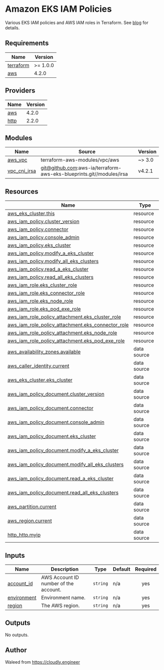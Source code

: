 # Amazon EKS IAM Policies

Various EKS IAM policies and AWS IAM roles in Terraform. See [blog](https://cloudly.engineer/?p=1600) for details.

<!-- BEGINNING OF PRE-COMMIT-TERRAFORM DOCS HOOK -->
## Requirements

| Name | Version |
|------|---------|
| <a name="requirement_terraform"></a> [terraform](#requirement\_terraform) | >= 1.0.0 |
| <a name="requirement_aws"></a> [aws](#requirement\_aws) | 4.2.0 |

## Providers

| Name | Version |
|------|---------|
| <a name="provider_aws"></a> [aws](#provider\_aws) | 4.2.0 |
| <a name="provider_http"></a> [http](#provider\_http) | 2.2.0 |

## Modules

| Name | Source | Version |
|------|--------|---------|
| <a name="module_aws_vpc"></a> [aws\_vpc](#module\_aws\_vpc) | terraform-aws-modules/vpc/aws | ~> 3.0 |
| <a name="module_vpc_cni_irsa"></a> [vpc\_cni\_irsa](#module\_vpc\_cni\_irsa) | git@github.com:aws-ia/terraform-aws-eks-blueprints.git//modules/irsa | v4.2.1 |

## Resources

| Name | Type |
|------|------|
| [aws_eks_cluster.this](https://registry.terraform.io/providers/hashicorp/aws/4.2.0/docs/resources/eks_cluster) | resource |
| [aws_iam_policy.cluster_version](https://registry.terraform.io/providers/hashicorp/aws/4.2.0/docs/resources/iam_policy) | resource |
| [aws_iam_policy.connector](https://registry.terraform.io/providers/hashicorp/aws/4.2.0/docs/resources/iam_policy) | resource |
| [aws_iam_policy.console_admin](https://registry.terraform.io/providers/hashicorp/aws/4.2.0/docs/resources/iam_policy) | resource |
| [aws_iam_policy.eks_cluster](https://registry.terraform.io/providers/hashicorp/aws/4.2.0/docs/resources/iam_policy) | resource |
| [aws_iam_policy.modify_a_eks_cluster](https://registry.terraform.io/providers/hashicorp/aws/4.2.0/docs/resources/iam_policy) | resource |
| [aws_iam_policy.modify_all_eks_clusters](https://registry.terraform.io/providers/hashicorp/aws/4.2.0/docs/resources/iam_policy) | resource |
| [aws_iam_policy.read_a_eks_cluster](https://registry.terraform.io/providers/hashicorp/aws/4.2.0/docs/resources/iam_policy) | resource |
| [aws_iam_policy.read_all_eks_clusters](https://registry.terraform.io/providers/hashicorp/aws/4.2.0/docs/resources/iam_policy) | resource |
| [aws_iam_role.eks_cluster_role](https://registry.terraform.io/providers/hashicorp/aws/4.2.0/docs/resources/iam_role) | resource |
| [aws_iam_role.eks_connector_role](https://registry.terraform.io/providers/hashicorp/aws/4.2.0/docs/resources/iam_role) | resource |
| [aws_iam_role.eks_node_role](https://registry.terraform.io/providers/hashicorp/aws/4.2.0/docs/resources/iam_role) | resource |
| [aws_iam_role.eks_pod_exe_role](https://registry.terraform.io/providers/hashicorp/aws/4.2.0/docs/resources/iam_role) | resource |
| [aws_iam_role_policy_attachment.eks_cluster_role](https://registry.terraform.io/providers/hashicorp/aws/4.2.0/docs/resources/iam_role_policy_attachment) | resource |
| [aws_iam_role_policy_attachment.eks_connector_role](https://registry.terraform.io/providers/hashicorp/aws/4.2.0/docs/resources/iam_role_policy_attachment) | resource |
| [aws_iam_role_policy_attachment.eks_node_role](https://registry.terraform.io/providers/hashicorp/aws/4.2.0/docs/resources/iam_role_policy_attachment) | resource |
| [aws_iam_role_policy_attachment.eks_pod_exe_role](https://registry.terraform.io/providers/hashicorp/aws/4.2.0/docs/resources/iam_role_policy_attachment) | resource |
| [aws_availability_zones.available](https://registry.terraform.io/providers/hashicorp/aws/4.2.0/docs/data-sources/availability_zones) | data source |
| [aws_caller_identity.current](https://registry.terraform.io/providers/hashicorp/aws/4.2.0/docs/data-sources/caller_identity) | data source |
| [aws_eks_cluster.eks_cluster](https://registry.terraform.io/providers/hashicorp/aws/4.2.0/docs/data-sources/eks_cluster) | data source |
| [aws_iam_policy_document.cluster_version](https://registry.terraform.io/providers/hashicorp/aws/4.2.0/docs/data-sources/iam_policy_document) | data source |
| [aws_iam_policy_document.connector](https://registry.terraform.io/providers/hashicorp/aws/4.2.0/docs/data-sources/iam_policy_document) | data source |
| [aws_iam_policy_document.console_admin](https://registry.terraform.io/providers/hashicorp/aws/4.2.0/docs/data-sources/iam_policy_document) | data source |
| [aws_iam_policy_document.eks_cluster](https://registry.terraform.io/providers/hashicorp/aws/4.2.0/docs/data-sources/iam_policy_document) | data source |
| [aws_iam_policy_document.modify_a_eks_cluster](https://registry.terraform.io/providers/hashicorp/aws/4.2.0/docs/data-sources/iam_policy_document) | data source |
| [aws_iam_policy_document.modify_all_eks_clusters](https://registry.terraform.io/providers/hashicorp/aws/4.2.0/docs/data-sources/iam_policy_document) | data source |
| [aws_iam_policy_document.read_a_eks_cluster](https://registry.terraform.io/providers/hashicorp/aws/4.2.0/docs/data-sources/iam_policy_document) | data source |
| [aws_iam_policy_document.read_all_eks_clusters](https://registry.terraform.io/providers/hashicorp/aws/4.2.0/docs/data-sources/iam_policy_document) | data source |
| [aws_partition.current](https://registry.terraform.io/providers/hashicorp/aws/4.2.0/docs/data-sources/partition) | data source |
| [aws_region.current](https://registry.terraform.io/providers/hashicorp/aws/4.2.0/docs/data-sources/region) | data source |
| [http_http.myip](https://registry.terraform.io/providers/hashicorp/http/latest/docs/data-sources/http) | data source |

## Inputs

| Name | Description | Type | Default | Required |
|------|-------------|------|---------|:--------:|
| <a name="input_account_id"></a> [account\_id](#input\_account\_id) | AWS Account ID number of the account. | `string` | n/a | yes |
| <a name="input_environment"></a> [environment](#input\_environment) | Environment name. | `string` | n/a | yes |
| <a name="input_region"></a> [region](#input\_region) | The AWS region. | `string` | n/a | yes |

## Outputs

No outputs.
<!-- END OF PRE-COMMIT-TERRAFORM DOCS HOOK -->

## Author

Waleed from <https://cloudly.engineer>
